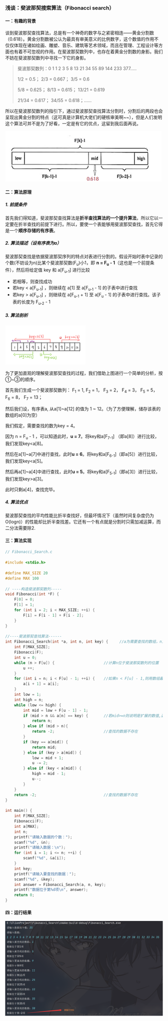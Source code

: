 ### 浅谈：斐波那契搜索算法（Fibonacci search）



#### 一：有趣的背景

​		谈到斐波那契查找算法，总是有一个神奇的数字与之紧密相连——黄金分割数（0.618）。黄金分割数被公认为最具有审美意义的比例数字，这个数值的作用不仅仅体现在诸如绘画、雕塑、音乐、建筑等艺术领域，而且在管理、工程设计等方面也有着不可忽视的作用。在斐波那契数列中，也存在着黄金分割数的身影。我们不妨在斐波那契数列中寻找一下它的身影。

> 斐波那契数列：0 1  1 2 3 5 8 13 21 34 55 89 144 233 377.....
>
> 1/2 = 0.5；	2/3 = 0.667；	3/5 = 0.6
>
> 5/8 = 0.625；	8/13 = 0.615；	13/21 = 0.619
>
> 21/34 = 0.617；	34/55 = 0.618；......

​		所以在斐波那契数列的指引下，通过斐波那契查找算法分割时，分割后的两段也会呈现出黄金分割的特点（这可真是计算机大佬们的硬核审美啊~~），但是人们发明这个算法可并不是为了好看，一定是有它的优点，这留到我后面再说。

<img src="../99.Figure/05-001/Fibonacci1.png" style="zoom:80%;" />



#### 二：算法原理

##### 1. 前提条件

首先我们得知道，斐波那契查找算法是**折半查找算法的一个提升算法**，所以它以一定要在折半查找的前提下进行。所以，要使一个表能够用斐波那契查找，首先它得是一个**顺序存储的有序表**。



##### 2. 算法描述（设有序表为a）

​    斐波那契查找是依据斐波那契序列的特点对表进行分割的。假设开始时表中记录的个数(不妨设为n)比某个斐波那契数(F<sub>u</sub>)小1，即 **n = F<sub>u</sub> - 1**（这也是一个前提条件），然后将给定值 key 和 a[F<sub>u-1</sub>] 进行比较

- 若相等，则查找成功
- 若key < a[F<sub>u-1</sub>] ，则继续在 a[1] 至 a[F<sub>u-1</sub> - 1] 的子表中进行查找
- 若key > a[F<sub>u-1</sub>] ，则继续在 a[F<sub>u-1</sub> + 1] 至 a[F<sub>u</sub> - 1] 的子表中进行查找。该子表的长度为 F<sub>u-2</sub> - 1



##### 3. 算法剖析

<img src="../99.Figure/05-001/Fibonacci2.png" style="zoom:25%;" />

为了更加直观的理解斐波那契查找的过程，我们借助上图进行一个简单的分析，按①~③的顺序。

首先我们生成一个斐波那契数列： F<sub>1</sub> = 1,   F<sub>2</sub> = 1，  F<sub>3</sub> = 2，  F<sub>4</sub> = 3，  F<sub>5</sub> = 5，  F<sub>6</sub> = 8，  F<sub>7</sub> = 13；

然后我们设，有序表a, 从a[1]~a[12] 的值为 1 ~ 12。（为了方便理解，储存该表的数组的a[0]为空）

我们假定，需要查找的数为key = 4。

因为 n = F<sub>u</sub> - 1 ，可以知道此时，**u = 7**。将key和a[F<sub>7-1</sub>] （即a[8]）进行比较，我们发现key<a[8]。

然后在a[1]~a[7]中进行查找，此时**u = 6**。将key和a[F<sub>6-1</sub>]（即a[5]）进行比较，我们发现key<a[5]。

然后再a[1]~a[4]中进行查找，此时**u = 5**。将key和a[F<sub>5-1</sub>]（即a[3]）进行比较，我们发现key>a[3]。

此时只剩a[4]，查找完毕。

##### 4. 算法优点

斐波那契查找的平均性能比折半查找好，但最坏情况下（虽然时间复杂度仍为O(logn)）的性能却比折半查找差。它还有一个有点就是分割时只需加减运算，而二分法需要除2.



#### 三：算法实现

```c
// Fibonacci_Search.c

#include <stdio.h>

#define MAX_SIZE 20
#define MAX 100

// ----构造斐波那契数列-----
void Fibonacci(int *F) {
    F[0] = 0;
    F[1] = 1;
    for (int i = 2; i < MAX_SIZE; ++i) {
        F[i] = F[i - 1] + F[i - 2];
    }
}

//----斐波那契查找算法------
int Fibonacci_Search(int *a, int n, int key) {     //a为需要查找的数组，n为a的长度，key为要查找的数
    int F[MAX_SIZE];
    Fibonacci(F);
    int u = 0;
    while (n > F[u]) {						//计算n位于斐波那契数列的位置
        u ++;
    }
    for (int i = n; i < F[u] - 1; ++i) {	//如果n < F[u] - 1,则用数组最后一个数补位，直到n = F[u] -1
        a[i + 1] = a[i];
    }
    int low = 1;
    int high = n;
    while (low <= high) {
        int mid = low + F[u - 1] - 1;
        if (mid > n && a[n] == key) {		//若mid>=n则说明是扩展的数值,返回n
            return n;
        } else if (mid > n){
            return -2;						//查找的数据不存在
        }
        if (key == a[mid]) {
            return mid;
        } else if (key > a[mid]) {
            low = mid + 1;
            u -= 2;
        } else if (key < a[mid]) {
            high = mid - 1;
            u--;
        }
    }
    return -2; 								//查找的数据不存在
}

int main() {
    int F[MAX_SIZE];
    Fibonacci(F);
    int a[MAX];
    int n;
    printf("请输入数据的个数：");
    scanf("%d", &n);
    printf("请输入数据：\n");
    for (int i = 1; i <= n; ++i) {
        scanf("%d", &a[i]);
    }
    int key;
    printf("请输入要查找的数据：");
    scanf("%d", &key);
    int answer = Fibonacci_Search(a, n, key);
    printf("数据位于第%d项\n", answer);
    return 0;
}
```



#### 四：运行结果

<img src="../99.Figure/05-001/Fibonacci3.png" style="zoom:67%;" /> 